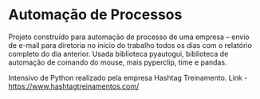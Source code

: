 # Automação de Processos 
 Projeto construído para automação de processo de uma empresa – envio de e-mail para diretoria no inicio do trabalho todos os dias com o relatório completo do dia anterior. Usada biblioteca pyautogui, biblioteca de automação de comando do mouse, mais pyperclip, time e pandas. 
 
 Intensivo de Python realizado pela empresa Hashtag Treinamento.
 Link - https://www.hashtagtreinamentos.com/
